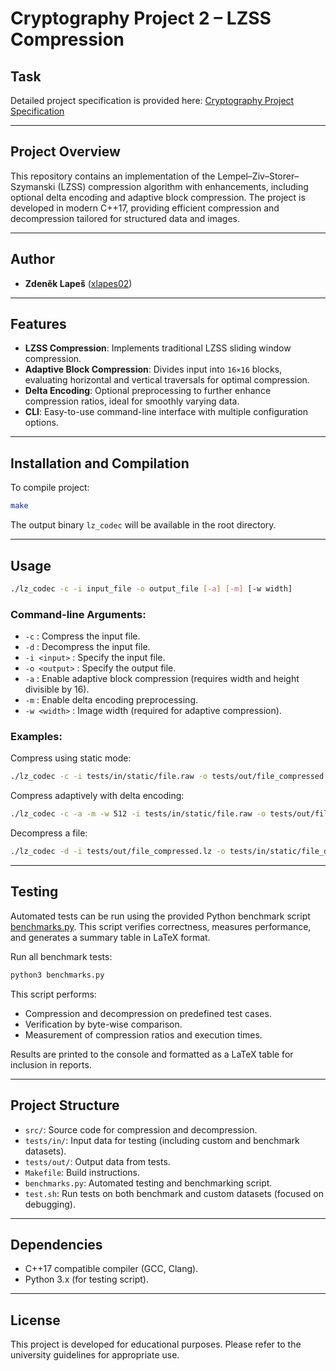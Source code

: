 # Cryptography Project 2 – LZSS Compression

## Task

Detailed project specification is provided here:
[Cryptography Project Specification](./zadani/kko.proj.zadani25.pdf)

---

## Project Overview

This repository contains an implementation of the Lempel–Ziv–Storer–Szymanski (LZSS) compression algorithm with
enhancements, including optional delta encoding and adaptive block compression. The project is developed in modern
C++17, providing efficient compression and decompression tailored for structured data and images.

---

## Author

- **Zdeněk Lapeš** ([xlapes02](mailto:lapes.zdenek@gmail.com))

---

## Features

- **LZSS Compression**: Implements traditional LZSS sliding window compression.
- **Adaptive Block Compression**: Divides input into `16×16` blocks, evaluating horizontal and vertical traversals for
  optimal compression.
- **Delta Encoding**: Optional preprocessing to further enhance compression ratios, ideal for smoothly varying data.
- **CLI**: Easy-to-use command-line interface with multiple configuration options.

---

## Installation and Compilation

To compile project:

```bash
make
```

The output binary `lz_codec` will be available in the root directory.

---

## Usage

```bash
./lz_codec -c -i input_file -o output_file [-a] [-m] [-w width]
```

### Command-line Arguments:

- `-c` : Compress the input file.
- `-d` : Decompress the input file.
- `-i <input>` : Specify the input file.
- `-o <output>` : Specify the output file.
- `-a` : Enable adaptive block compression (requires width and height divisible by 16).
- `-m` : Enable delta encoding preprocessing.
- `-w <width>` : Image width (required for adaptive compression).

### Examples:

Compress using static mode:

```bash
./lz_codec -c -i tests/in/static/file.raw -o tests/out/file_compressed.lz
```

Compress adaptively with delta encoding:

```bash
./lz_codec -c -a -m -w 512 -i tests/in/static/file.raw -o tests/out/file_compressed.lz
```

Decompress a file:

```bash
./lz_codec -d -i tests/out/file_compressed.lz -o tests/in/static/file_decompressed.raw
```

---

## Testing

Automated tests can be run using the provided Python benchmark script [benchmarks.py](./benchmarks.py). This script
verifies correctness, measures performance, and generates a summary table in LaTeX format.

Run all benchmark tests:

```bash
python3 benchmarks.py
```

This script performs:

- Compression and decompression on predefined test cases.
- Verification by byte-wise comparison.
- Measurement of compression ratios and execution times.

Results are printed to the console and formatted as a LaTeX table for inclusion in reports.

---

## Project Structure

- `src/`: Source code for compression and decompression.
- `tests/in/`: Input data for testing (including custom and benchmark datasets).
- `tests/out/`: Output data from tests.
- `Makefile`: Build instructions.
- `benchmarks.py`: Automated testing and benchmarking script.
- `test.sh`: Run tests on both benchmark and custom datasets (focused on debugging).

---

## Dependencies

- C++17 compatible compiler (GCC, Clang).
- Python 3.x (for testing script).

---

## License

This project is developed for educational purposes. Please refer to the university guidelines for appropriate use.
